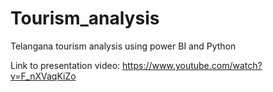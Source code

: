 # Tourism_analysis
Telangana tourism analysis using power BI and Python


Link to presentation video: https://www.youtube.com/watch?v=F_nXVaqKiZo
